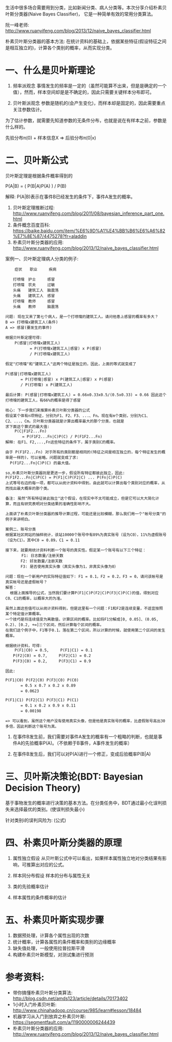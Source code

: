 生活中很多场合需要用到分类，比如新闻分类、病人分类等。本次分享介绍朴素贝叶斯分类器(Naive Bayes Classifier)，
它是一种简单有效的常用分类算法。

阮一峰老师: http://www.ruanyifeng.com/blog/2013/12/naive_bayes_classifier.html

朴素贝叶斯分类器的基本方法: 在统计资料的基础上，依据某些特征(假设特征之间是相互独立的)，计算各个类别的概率，从而实现分类。

# 一、什么是贝叶斯理论
1. 频率派观念
事情发生的频率是一定的（虽然可能算不出来，但是是确定的一个值），然而，样本空间却是是不确定的，因此只需要关键样本分布即可。

2. 贝叶斯派观念
参数是随机的(会产生变化)，而样本却是固定的，因此需要重点关注参数估计。

为了估计参数，就需要先知道参数的无条件分布，也就是说在有样本之前，参数是什么样的。

先验分布π(0) + 样本信息X  => 后验分布π(0|x)

# 二、贝叶斯公式
贝叶斯定理是根据条件概率得到的

P(A|B) = ( P(B|A)P(A) ) / P(B)

解释: P(A|B)表示在事件B已经发生的条件下，事件A发生的概率。

1. 贝叶斯定理推断过程: http://www.ruanyifeng.com/blog/2011/08/bayesian_inference_part_one.html
2. 条件概念百度百科: https://baike.baidu.com/item/%E6%9D%A1%E4%BB%B6%E6%A6%82%E7%8E%87/4475278?fr=aladdin
3. 朴素贝叶斯分类器的应用: http://www.ruanyifeng.com/blog/2013/12/naive_bayes_classifier.html

案例一、贝叶斯定理病人分类的例子:
```
    症状　　职业　　　疾病

　　打喷嚏　护士　　　感冒
　　打喷嚏　农夫　　　过敏
　　头痛　　建筑工人　脑震荡
　　头痛　　建筑工人　感冒
　　打喷嚏　教师　　　感冒
　　头痛　　教师　　　脑震荡
```

```
问题: 现在又来了第七个病人，是一个打喷嚏的建筑工人。请问他患上感冒的概率有多大？
B => 打喷嚏x建筑工人(条件)
A => 感冒(要发生的事件)

根据贝叶斯定理可得:
    P(感冒|打喷嚏x建筑工人)
    　　　　= P(打喷嚏x建筑工人|感冒) x P(感冒)
    　　　　/ P(打喷嚏x建筑工人)

假定"打喷嚏"和"建筑工人"这两个特征是独立的，因此，上面的等式就变成了

P(感冒|打喷嚏x建筑工人)
　　　　= P(打喷嚏|感冒) x P(建筑工人|感冒) x P(感冒)
　　　　/ P(打喷嚏) x P(建筑工人)

最后计算: P(感冒|打喷嚏x建筑工人) = 0.66x0.33x0.5/(0.5x0.33) = 0.66 因此这个打喷嚏的建筑工人，有66%的概率是得了感冒
```

```
核心: 下一步我们来推算朴素贝叶斯分类器的公式
假设某个体有n项特征，分别为F1、F2、F3、...、Fn。现在有m个类别，分别为C1、C2、...、Cm。贝叶斯分类器就是计算出概率最大的那个分类，也就是
求下面这个算式的最大值:
    P(C|F1F2...Fn)
    　　= P(F1F2...Fn|C)P(C) / P(F1F2...Fn)
解释: 在F1、F2,...,Fn这些特征的条件下，属于类别C的概率。

由于 P(F1F2...Fn) 对于所有的类别都是相同的(特征之间是相互独立的，每个特征发生的概率是一样的)，可以省略，问题就变成了求:
  P(F1F2...Fn|C)P(C) 的最大值。

so,朴素贝叶斯分类器则是更进一步，假设所有特征都彼此独立，因此:
P(F1F2...Fn|C)P(C) = P(F1|C)P(F2|C) ... P(Fn|C)P(C)
上式等号右边的每一项，都可以从统计资料中得到，由此就可以计算出每个类别对应的概率，从而找出最大概率的那个类。

备注: 虽然"所有特征彼此独立"这个假设，在现实中不太可能成立，但是它可以大大简化计算，而且有研究表明对分类结果的准确性影响不大。
```

```
上面讲了朴素贝叶斯分类器的推导计算过程，可能还是比较模糊，那么我们用一个"帐号分类"的例子来讲明白。

案例二、账号分类
根据某社区网站的抽样统计，该站10000个账号中有89%为真实账号（设为C0），11%为虚假账号（设为C1）。其中C0 = 0.89，C1 = 0.11

接下来，就要用统计资料判断一个账号的真实性。假定某一个账号有以下三个特征：
       F1: 日志数量/注册天数
　　　　F2: 好友数量/注册天数
　　　　F3: 是否使用真实头像（真实头像为1，非真实头像为0）

问题：现在一个新用户的实际特征值如下: F1 = 0.1，F2 = 0.2，F3 = 0，请问该帐号是真实帐号还是虚假帐号？
解答：
  根据上面推导的公式，当然我们要计算P(F1|C)P(F2|C)P(F3|C)P(C)的值，得到对应C0、C1的概率，以概率大的为准。

虽然上面这些值可以从统计资料得到，但是这里有一个问题：F1和F2是连续变量，不适宜按照某个特定值计算概率。
一个技巧是将连续值变为离散值，计算区间的概率。比如将F1分解成[0, 0.05]、(0.05, 0.2)、[0.2, +∞]三个区间，然后计算每个区间的概率。
在我们这个例子中，F1等于0.1，落在第二个区间，所以计算的时候，就使用第二个区间的发生概率。

根据统计资料，可得:
    P(F1|C0) = 0.5,     P(F1|C1) = 0.1
　　P(F2|C0) = 0.7,     P(F2|C1) = 0.2
　　P(F3|C0) = 0.2,     P(F3|C1) = 0.9

因此:

P(F1|C0) P(F2|C0) P(F3|C0) P(C0)
　　　　= 0.5 x 0.7 x 0.2 x 0.89
　　　　= 0.0623

P(F1|C1) P(F2|C1) P(F3|C1) P(C1)
　　　　= 0.1 x 0.2 x 0.9 x 0.11
　　　　= 0.00198

=> 可以看到，虽然这个用户没有使用真实头像，但是他是真实账号的概率，比虚假账号高出30多倍，因此判断这个账号为真。

```

1. 在事件B发生前，我们需要对事件A发生的概率有一个粗略的判断，也就是事件A的先验概率P(A)。（不依赖于B事件，A事件发生的概率）

2. 在事件B发生后，我们可以对P(A)进行一个修正，变成后验概率P(B|A)

# 三、贝叶斯决策论(BDT: Bayesian Decision Theory)
基于事物发生的概率进行决策的基本方法。在分类任务中，BDT通过最小化误判损失来选择最优的类别。(使误判损失最小)

针对类别i的误判风险为: (公式)

# 四、朴素贝叶斯分类器的原理
1. 属性独立假设
从贝叶斯公式中可以看出，如果样本属性独立地对分类结果有影响，可推算出对应的公式。

2. 样本同分布假设
样本的分布与属性无关

3. 类的先验概率估计

4. 样本属性的条件概率的估计

# 五、朴素贝叶斯实现步骤
1. 数据预处理，计算各个属性出现的次数
2. 统计概率，计算各属性的条件概率和类别的边缘概率
3. 缺失值处理，一般使用拉普拉斯平滑
4. 构建朴素贝叶斯模型，对测试集进行预测

# 参考资料:
* 带你搞懂朴素贝叶斯分类算法: http://blog.csdn.net/amds123/article/details/70173402
* 1小时入门朴素贝叶斯: http://www.chinahadoop.cn/course/985/learn#lesson/18484
* 机器学习从入门到放弃之朴素贝叶斯: https://segmentfault.com/a/1190000006244439
* 朴素贝叶斯分类器的应用: http://www.ruanyifeng.com/blog/2013/12/naive_bayes_classifier.html